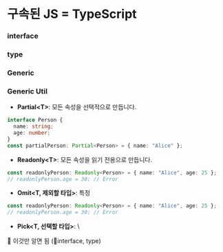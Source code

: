 # 구속된 JS = TypeScript



### interface



### type



### Generic



### Generic Util

* **Partial\<T>**: 모든 속성을 선택적으로 만듭니다.

```typescript
interface Person {
  name: string;
  age: number;
}
const partialPerson: Partial<Person> = { name: "Alice" };
```



* **Readonly\<T>**: 모든 속성을 읽기 전용으로 만듭니다.

```typescript
const readonlyPerson: Readonly<Person> = { name: "Alice", age: 25 };
// readonlyPerson.age = 30; // Error
```



* **Omit\<T, 제외할 타입>**: 특정

```typescript
const readonlyPerson: Readonly<Person> = { name: "Alice", age: 25 };
// readonlyPerson.age = 30; // Error
```



* **Pick\<T, 선택할 타입>**: \




🧐 이것만 알면 됨 (interface, type)
